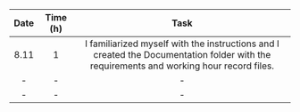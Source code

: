 |   Date   | Time (h) |   Task   |
|:--------:|:--------:|:--------:|
| 8.11 | 1 | I familiarized myself with the instructions and I created the Documentation folder with the requirements and working hour record files. |
| - | - | - |
| - | - | - |
